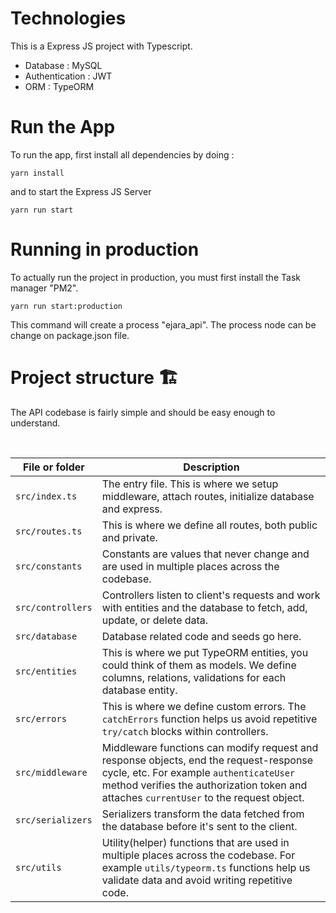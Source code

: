 # Technologies

This is a Express JS project with Typescript.

- Database : MySQL
- Authentication : JWT
- ORM : TypeORM

# Run the App

To run the app, first install all dependencies by doing :

```
yarn install

```

and to start the Express JS Server

```
yarn run start

```

# Running in production

To actually run the project in production, you must first install the Task manager "PM2".

```
yarn run start:production

```

This command will create a process "ejara_api". The process node can be change on package.json file.

# Project structure 🏗

The API codebase is fairly simple and should be easy enough to understand.

<br>

| File or folder    | Description                                                                                                                                                                                                                 |
| ----------------- | --------------------------------------------------------------------------------------------------------------------------------------------------------------------------------------------------------------------------- |
| `src/index.ts`    | The entry file. This is where we setup middleware, attach routes, initialize database and express.                                                                                                                          |
| `src/routes.ts`   | This is where we define all routes, both public and private.                                                                                                                                                                |
| `src/constants`   | Constants are values that never change and are used in multiple places across the codebase.                                                                                                                                 |
| `src/controllers` | Controllers listen to client's requests and work with entities and the database to fetch, add, update, or delete data.                                                                                                      |
| `src/database`    | Database related code and seeds go here.                                                                                                                                                                                    |
| `src/entities`    | This is where we put TypeORM entities, you could think of them as models. We define columns, relations, validations for each database entity.                                                                               |
| `src/errors`      | This is where we define custom errors. The `catchErrors` function helps us avoid repetitive `try/catch` blocks within controllers.                                                                                          |
| `src/middleware`  | Middleware functions can modify request and response objects, end the request-response cycle, etc. For example `authenticateUser` method verifies the authorization token and attaches `currentUser` to the request object. |
| `src/serializers` | Serializers transform the data fetched from the database before it's sent to the client.                                                                                                                                    |
| `src/utils`       | Utility(helper) functions that are used in multiple places across the codebase. For example `utils/typeorm.ts` functions help us validate data and avoid writing repetitive code.                                           |
